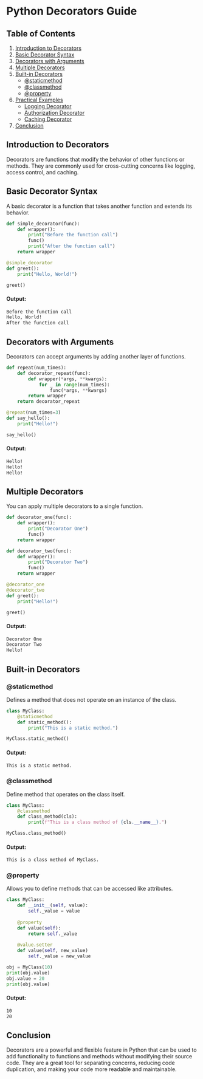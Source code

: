 # Python Decorators Guide

## Table of Contents
1. [Introduction to Decorators](#introduction-to-decorators)
2. [Basic Decorator Syntax](#basic-decorator-syntax)
3. [Decorators with Arguments](#decorators-with-arguments)
4. [Multiple Decorators](#multiple-decorators)
5. [Built-in Decorators](#built-in-decorators)
    - [@staticmethod](#staticmethod)
    - [@classmethod](#classmethod)
    - [@property](#property)
6. [Practical Examples](#practical-examples)
    - [Logging Decorator](#logging-decorator)
    - [Authorization Decorator](#authorization-decorator)
    - [Caching Decorator](#caching-decorator)
7. [Conclusion](#conclusion)

## Introduction to Decorators
Decorators are functions that modify the behavior of other functions or methods. They are commonly used for cross-cutting concerns like logging, access control, and caching.

## Basic Decorator Syntax
A basic decorator is a function that takes another function and extends its behavior.

```python
def simple_decorator(func):
    def wrapper():
        print("Before the function call")
        func()
        print("After the function call")
    return wrapper

@simple_decorator
def greet():
    print("Hello, World!")

greet()
```
#### Output:
```bash
Before the function call
Hello, World!
After the function call
```
## Decorators with Arguments
Decorators can accept arguments by adding another layer of functions.

```python
def repeat(num_times):
    def decorator_repeat(func):
        def wrapper(*args, **kwargs):
            for _ in range(num_times):
                func(*args, **kwargs)
        return wrapper
    return decorator_repeat

@repeat(num_times=3)
def say_hello():
    print("Hello!")

say_hello()
```
#### Output:
```bash
Hello!
Hello!
Hello!
```

## Multiple Decorators
You can apply multiple decorators to a single function.
```python
def decorator_one(func):
    def wrapper():
        print("Decorator One")
        func()
    return wrapper

def decorator_two(func):
    def wrapper():
        print("Decorator Two")
        func()
    return wrapper

@decorator_one
@decorator_two
def greet():
    print("Hello!")

greet()
```
#### Output:
```bash
Decorator One
Decorator Two
Hello!
```

## Built-in Decorators
### @staticmethod
Defines a method that does not operate on an instance of the class.
```python
class MyClass:
    @staticmethod
    def static_method():
        print("This is a static method.")

MyClass.static_method()
```
#### Output:
```bash
This is a static method.
```

### @classmethod
Define method that operates on the class itself.
```python
class MyClass:
    @classmethod
    def class_method(cls):
        print(f"This is a class method of {cls.__name__}.")

MyClass.class_method()
```
#### Output:
```bash
This is a class method of MyClass.
```

### @property
Allows you to define methods that can be accessed like attributes.
```python
class MyClass:
    def __init__(self, value):
        self._value = value
    
    @property
    def value(self):
        return self._value
    
    @value.setter
    def value(self, new_value)
        self._value = new_value

obj = MyClass(10)
print(obj.value)
obj.value = 20
print(obj.value)
```
#### Output:
```bash
10
20
```
## Conclusion
Decorators are a powerful and flexible feature in Python that can be used to add functionality to functions and methods without modifying their source code. They are a great tool for separating concerns, reducing code duplication, and making your code more readable and maintainable.
